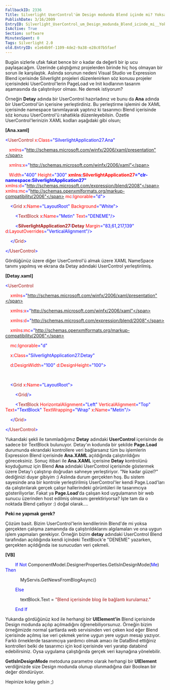 ```yaml
---
FallbackID: 2336
Title: Silverlight UserControl'üm Design modunda Blend içinde mi? Yoksa gerçek hayatta mı?
PublishDate: 3/16/2009
EntryID: Silverlight_UserControl_um_Design_modunda_Blend_icinde_mi__Yoksa_gercek_hayatta_mi
IsActive: True
Section: software
MinutesSpent: 0
Tags: Silverlight 2.0
old.EntryID: e1e64b9f-1109-4de2-9a38-e28c07b5faef
---
```

Bugün sizlerle ufak fakat bence bir o kadar da değerli bir ip ucu
paylaşacağım. Üzerinde çalıştığımız projelerden birinde hiç hoş olmayan
bir sorun ile karşılaştık. Aslında sorunun nedeni Visual Studio ve
Expression Blend içerisinde Silverlight projeleri düzenlenirken söz
konusu projeler içerisindeki UserControl'lerin PageLoad ve Init
kodlarının tasarım aşamasında da çalıştırılıyor olması. Ne demek
istiyorum?

Örneğin **Detay** adında bir UserControl hazırladınız ve bunu da **Ana**
adında bir UserControl'ün içerisine yerleştirdiniz. Bu yerleştirme
işlemini de XAML içerisinde namespace tanımlayarak yaptınız ki tasarımcı
Blend içerisinde söz konusu UserControl'ü rahatlıkla düzenleyebilsin.
Özetle UserControl'lerinizin XAML kodları aşağıdaki gibi olsun;

**[Ana.xaml]**

<span style="color: blue;">\<</span><span
style="color: #a31515;">UserControl</span><span style="color: red;">
x</span><span style="color: blue;">:</span><span
style="color: red;">Class</span><span
style="color: blue;">="SilverlightApplication27.Ana"</span>

   <span style="color: red;"> xmlns</span><span
style="color: blue;">="http://schemas.microsoft.com/winfx/2006/xaml/presentation"</span>

   <span style="color: red;"> xmlns</span><span
style="color: blue;">:</span><span style="color: red;">x</span><span
style="color: blue;">="http://schemas.microsoft.com/winfx/2006/xaml"</span>

   <span style="color: red;"> Width</span><span
style="color: blue;">="400"</span><span style="color: red;">
Height</span><span style="color: blue;">="300"</span><span
style="color: red;"> **xmlns**</span><span
style="color: blue;">**:**</span><span
style="color: red;">**SilverlightApplication27**</span><span
style="color: blue;">**="clr-namespace:SilverlightApplication27"**</span><span
style="color: red;"> xmlns</span><span
style="color: blue;">:</span><span style="color: red;">d</span><span
style="color: blue;">="http://schemas.microsoft.com/expression/blend/2008"</span><span
style="color: red;"> xmlns</span><span
style="color: blue;">:</span><span style="color: red;">mc</span><span
style="color: blue;">="http://schemas.openxmlformats.org/markup-compatibility/2006"</span><span
style="color: red;"> mc</span><span style="color: blue;">:</span><span
style="color: red;">Ignorable</span><span
style="color: blue;">="d"\></span>

<span style="color: #a31515;">    </span><span
style="color: blue;">\<</span><span
style="color: #a31515;">Grid</span><span style="color: red;">
x</span><span style="color: blue;">:</span><span
style="color: red;">Name</span><span
style="color: blue;">="LayoutRoot"</span><span style="color: red;">
Background</span><span style="color: blue;">="White"\></span>

<span style="color: #a31515;">        </span><span
style="color: blue;">\<</span><span
style="color: #a31515;">TextBlock</span><span style="color: red;">
x</span><span style="color: blue;">:</span><span
style="color: red;">Name</span><span
style="color: blue;">="Metin"</span><span style="color: red;">
Text</span><span style="color: blue;">="DENEME"/\></span>

<span style="color: #a31515;">        </span><span
style="color: blue;">\<</span><span
style="color: #a31515;">**SilverlightApplication27**</span><span
style="color: blue;">**:**</span><span
style="color: #a31515;">**Detay**</span><span style="color: red;">
Margin</span><span style="color: blue;">="83,61,217,139"</span><span
style="color: red;"> d</span><span style="color: blue;">:</span><span
style="color: red;">LayoutOverrides</span><span
style="color: blue;">="VerticalAlignment"/\></span>

<span style="color: #a31515;">    </span><span
style="color: blue;">\</</span><span
style="color: #a31515;">Grid</span><span style="color: blue;">\></span>

<span style="color: blue;">\</</span><span
style="color: #a31515;">UserControl</span><span
style="color: blue;">\></span>

Gördüğünüz üzere diğer UserControl'ü almak üzere XAML NameSpace tanımı
yapılmış ve ekrana da Detay adındaki UserControl yerleştirilmiş.

**[Detay.xaml]**

<span style="color: blue;">\<</span><span
style="color: #a31515;">UserControl</span>

<span style="color: red;">    xmlns</span><span
style="color: blue;">="http://schemas.microsoft.com/winfx/2006/xaml/presentation"</span>

<span style="color: red;">    xmlns</span><span
style="color: blue;">:</span><span style="color: red;">x</span><span
style="color: blue;">="http://schemas.microsoft.com/winfx/2006/xaml"</span>

<span style="color: red;">    xmlns</span><span
style="color: blue;">:</span><span style="color: red;">d</span><span
style="color: blue;">="http://schemas.microsoft.com/expression/blend/2008"</span>

<span style="color: red;">    xmlns</span><span
style="color: blue;">:</span><span style="color: red;">mc</span><span
style="color: blue;">="http://schemas.openxmlformats.org/markup-compatibility/2006"</span>

<span style="color: red;">    mc</span><span
style="color: blue;">:</span><span
style="color: red;">Ignorable</span><span
style="color: blue;">="d"</span>

<span style="color: red;">    x</span><span
style="color: blue;">:</span><span style="color: red;">Class</span><span
style="color: blue;">="SilverlightApplication27.Detay"</span>

<span style="color: red;">    d</span><span
style="color: blue;">:</span><span
style="color: red;">DesignWidth</span><span
style="color: blue;">="100"</span><span style="color: red;">
d</span><span style="color: blue;">:</span><span
style="color: red;">DesignHeight</span><span
style="color: blue;">="100"\></span>

 

<span style="color: #a31515;">    </span><span
style="color: blue;">\<</span><span
style="color: #a31515;">Grid</span><span style="color: red;">
x</span><span style="color: blue;">:</span><span
style="color: red;">Name</span><span
style="color: blue;">="LayoutRoot"\></span>

<span style="color: #a31515;">        </span><span
style="color: blue;">\<</span><span
style="color: #a31515;">Grid</span><span style="color: blue;">/\></span>

<span style="color: #a31515;">        </span><span
style="color: blue;">\<</span><span
style="color: #a31515;">TextBlock</span><span style="color: red;">
HorizontalAlignment</span><span style="color: blue;">="Left"</span><span
style="color: red;"> VerticalAlignment</span><span
style="color: blue;">="Top"</span><span style="color: red;">
Text</span><span style="color: blue;">="TextBlock"</span><span
style="color: red;"> TextWrapping</span><span
style="color: blue;">="Wrap"</span><span style="color: red;">
x</span><span style="color: blue;">:</span><span
style="color: red;">Name</span><span
style="color: blue;">="Metin"/\></span>

<span style="color: #a31515;">    </span><span
style="color: blue;">\</</span><span
style="color: #a31515;">Grid</span><span style="color: blue;">\></span>

<span style="color: blue;">\</</span><span
style="color: #a31515;">UserControl</span><span
style="color: blue;">\></span>

Yukarıdaki şekli ile tanımladığımız **Detay** adındaki **UserControl**
içerisinde de sadece bir TextBlock bulunuyor. Detay'ın kodunda bir
şekilde **Page.Load** durumunda ekrandaki kontrollere veri bağlarsanız
tüm bu işlemlerin Expression Blend içerisinde **Ana.XAML** açıldığında
çalıştırıldığını göreceksiniz. Sonuç itibari ile **Ana.XAML** içerisine
**Detay** kontrolünü koyduğumuz için Blend **Ana** adındaki UserControl
içerisinde göstermek üzere Detay'ı çalıştırıp doğrudan sahneye
yerleştiriyor. "Ne kadar güzel?" dediğinizi duyar gibiyim :) Aslında
durum gerçekten hoş. Bu sistem sayesinde ana bir kontrole yerleştirilmiş
UserControl'ler kendi Page.Load'ları da çalıştırılarak gerçek çalışır
hallerindeki görüntüleri ile tasarımcıya gösteriliyorlar. Fakat ya
**Page.Load**'da çalışan kod uygulamanın bir web sunucu üzerinden host
edilmiş olmasını gerektiriyorsa? İşte tam da o noktada Blend çatlıyor :)
doğal olarak....

**Peki ne yapmak gerek?**

Çözüm basit. Bizim UserControl'lerin kendilerinin Blend'de mi yoksa
gerçekten çalışma zamanında da çalıştırıldıklarını algılamaları ve ona
uygun işlem yapmaları gerekiyor. Örneğin bizim **detay** adındaki
UserControl Blend tarafından açıldığında kendi içindeki TextBlock'e
"DENEME" yazarken, gerçekten açıldığında ise sunucudan veri çekmeli.

**[VB]**

        <span style="color: blue;">If</span> <span
style="color: blue;">Not</span>
ComponentModel.DesignerProperties.GetIsInDesignMode(<span
style="color: blue;">Me</span>) <span style="color: blue;">Then</span>

            MyServis.GetNewsFromBlogAsync()

        <span style="color: blue;">Else</span>

            textBlock.Text = <span style="color: #a31515;">"Blend
içerisinde blog ile bağlantı kurulamaz."</span>

        <span style="color: blue;">End</span> <span
style="color: blue;">If</span>

Yukarıda gördüğünüz kod ile herhangi bir **UIElement'in** Blend
içerisinde Design modunda açılıp açılmadığını öğrenebiliyorsunuz.
Örneğin bizim örneğimizde normal şartlarda web servisinden veri çeken
kod eğer Blend içerisinde açılmış ise veri çekmek yerine uygun yere
uygun mesajı yazıyor. Farklı örneklerde tasarımcıya yardımcı olmak amacı
ile DataBind ettiğiniz kontrolleri belki de tasarımcı için kod
içerisinde veri yaratıp databind edebilirsiniz. Oysa uygulama
çalıştığında gerçek veri kaynağına yönelebilir.

**GetIsInDesignMode** metoduna parametre olarak herhangi bir
**UIElement** verdiğinizde size Design modunda olunup olunmadığına dair
Boolean bir değer döndürüyor.

Hepinize kolay gelsin ;)


